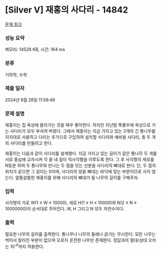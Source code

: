 # [Silver V] 재홍의 사다리 - 14842 

[문제 링크](https://www.acmicpc.net/problem/14842) 

### 성능 요약

메모리: 14528 KB, 시간: 164 ms

### 분류

기하학, 수학

### 제출 일자

2024년 8월 28일 11:59:49

### 문제 설명

<p>재홍이는 집 옥상에 올라가는 것을 매우 좋아한다. 하지만 지난밤 폭풍우에 옥상으로 가는 사다리가 모두 부셔져 버렸다. 그래서 재홍이는 지금 가지고 있는 2개의 긴 통나무를 지지대로 사용하고 다리는 추가으로 구입하여 설치할 사다리와 예비용 사다리, 총 두 개의 사다리를 만들려고 한다. </p>

<p>재홍이는 다음과 같이 사다리를 설계했다. 지금 가지고 있는 길이가 같은 통나무 두 개를 서로 중심에 교차시켜 각 끝 네 점이 직사각형을 이루도록 한다. 그 후 사각형의 세로를 N등분 하여 두 통나무와 만나는 두 점을 잇는 선분을 사다리의 뼈대로 한다. 단, 두 점의 위치가 같으면 그 길이는 0이며, 사다리의 양끝 뼈대는 바닥에 닿는 부분이므로 사지 않는다. 알뜰살뜰한 재홍이를 위해 사다리의 뼈대가 될 나무의 길이를 구해주자.</p>

### 입력 

 <p>사각형의 가로 W(1 ≤ W ≤ 10000), 세로 H(1 ≤ H ≤ 10000)와 N(2 ≤ N ≤ 10000000)이 순서대로 주어진다. W, H 그리고 N 모두 자연수이다.</p>

### 출력 

 <p>필요한 나무의 길이를 출력한다. 통나무나 나무의 둘레나 굵기는 무시한다. 모든 나무는 썩어서 잘라진 부분이 없으며 오로지 온전한 나무만 존재한다. 정답과의 절대/상대 오차는 10<sup>-6</sup>까지 허용한다.</p>


